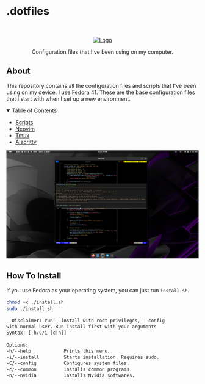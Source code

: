 # .dotfiles

<br />
<p align="center">
  <a href="https://github.com/umutsevdi/dotfiles">
    <img src="https://img.icons8.com/fluency/344/fedora.png" alt="Logo" height="80">
  </a>
<p align="center">
    Configuration files that I've been using on my computer.
</p>

## About

This repository contains all the configuration files and scripts that I've been
using on my device. I use [Fedora 41](https://getfedora.org/en/server/download/).
These are the base configuration files that I start with when I set up a new
environment.

<details open="open">
  <summary>Table of Contents</summary>
  <ul>
  <li><a href="bin/">Scripts</a></li>
  <li><a href="nvim/">Neovim</a></li>
  <li><a href="tmux.conf">Tmux</a></li>
  <li><a href="alacritty/">Alacritty</a></li>
  </ul>
</details>

<img src="screenshots/main.png">


## How To Install

If you use Fedora as your operating system, you can just run `install.sh`.

```bash
chmod +x ./install.sh
sudo ./install.sh
```
```
  Disclaimer: run --install with root privileges, --config
with normal user. Run install first with your arguments
Syntax: [-h/C/i [c|n]]

Options:
-h/--help            Prints this menu.
-i/--install         Starts installation. Requires sudo.
-C/--config          Configures system files.
-c/--common          Installs common programs.
-n/--nvidia          Installs Nvidia softwares.
```

